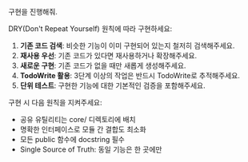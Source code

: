 구현을 진행해줘.

DRY(Don't Repeat Yourself) 원칙에 따라 구현하세요:
1. **기존 코드 검색**: 비슷한 기능이 이미 구현되어 있는지 철저히 검색해주세요.
2. **재사용 우선**: 기존 코드가 있다면 재사용하거나 확장해주세요.
3. **새로운 구현**: 기존 코드가 없을 때만 새롭게 생성해주세요.
4. **TodoWrite 활용**: 3단계 이상의 작업은 반드시 TodoWrite로 추적해주세요.
5. **단위 테스트**: 구현한 기능에 대한 기본적인 검증을 포함해주세요.

구현 시 다음 원칙을 지켜주세요:
- 공유 유틸리티는 core/ 디렉토리에 배치
- 명확한 인터페이스로 모듈 간 결합도 최소화
- 모든 public 함수에 docstring 필수
- Single Source of Truth: 동일 기능은 한 곳에만
